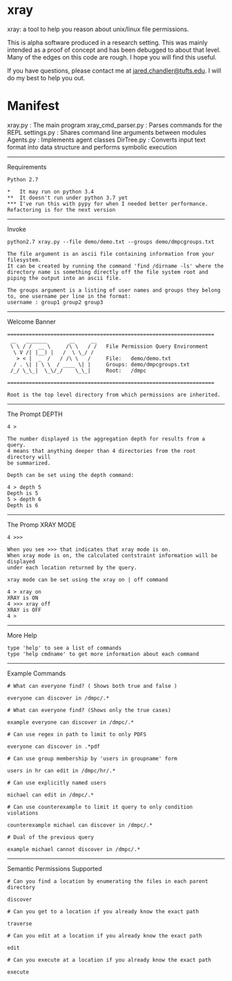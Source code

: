 # xray

xray: a tool to help you reason about unix/linux file permissions.

This is alpha software produced in a research setting. 
This was mainly intended as a proof of concept and has been debugged to about that level.
Many of the edges on this code are rough. I hope you will find this useful.

If you have questions, please contact me at jared.chandler@tufts.edu. I will do my best to help you out.

# Manifest

xray.py :		The main program
xray_cmd_parser.py :	Parses commands for the REPL
settings.py :		Shares command line arguments between modules
Agents.py :		Implements agent classes
DirTree.py :		Converts input text format into data structure and performs symbolic execution

--------------------------------

Requirements

	Python 2.7 

	*   It may run on python 3.4  
	**  It doesn't run under python 3.7 yet
	*** I've run this with pypy for when I needed better performance. Refactoring is for the next version

--------------------------------

Invoke 

	python2.7 xray.py --file demo/demo.txt --groups demo/dmpcgroups.txt

	The file argument is an ascii file containing information from your filesystem.
	It can be created by running the command 'find /dirname -ls' where the directory name is something directly off the file system root and piping the output into an ascii file. 

	The groups argument is a listing of user names and groups they belong to, one username per line in the format:
	username : group1 group2 group3


--------------------------------

Welcome Banner


	===================================================================
	 __   _______       __     __
	 \ \ / /  __ \     /\ \   / /   File Permission Query Environment 
	  \ V /| |__) |   /  \ \_/ /   
	   > < |  _  /   / /\ \   /     File:   demo/demo.txt
	  / . \| | \ \  / ____ \| |     Groups: demo/dmpcgroups.txt
	 /_/ \_\_|  \_\/_/    \_\_|     Root:   /dmpc 

	===================================================================

	Root is the top level directory from which permissions are inherited.

--------------------------------

The Prompt DEPTH

	4 > 

	The number displayed is the aggregation depth for results from a query.
	4 means that anything deeper than 4 directories from the root directory will
	be summarized. 

	Depth can be set using the depth command:

	4 > depth 5
	Depth is 5
	5 > depth 6
	Depth is 6

--------------------------------

The Promp XRAY MODE

	4 >>> 

	When you see >>> that indicates that xray mode is on. 
	When xray mode is on, the calculated contstraint information will be displayed 
	under each location returned by the query.

	xray mode can be set using the xray on | off command

	4 > xray on
	XRAY is ON
	4 >>> xray off
	XRAY is OFF
	4 > 


--------------------------------

More Help

	type 'help' to see a list of commands
	type 'help cmdname' to get more information about each command


--------------------------------

Example Commands

	# What can everyone find? ( Shows both true and false )
	
	everyone can discover in /dmpc/.*	

	# What can everyone find? (Shows only the true cases)

	example everyone can discover in /dmpc/.*

	# Can use regex in path to limit to only PDFS

	everyone can discover in .*pdf

	# Can use group membership by 'users in groupname' form

	users in hr can edit in /dmpc/hr/.*

	# Can use explicitly named users

	michael can edit in /dmpc/.*

	# Can use counterexample to limit it query to only condition violations

	counterexample michael can discover in /dmpc/.*

	# Dual of the previous query

	example michael cannot discover in /dmpc/.*


--------------------------------

Semantic Permissions Supported
	
	# Can you find a location by enumerating the files in each parent directory

	discover

	# Can you get to a location if you already know the exact path

	traverse

	# Can you edit at a location if you already know the exact path

	edit

	# Can you execute at a location if you already know the exact path

	execute




